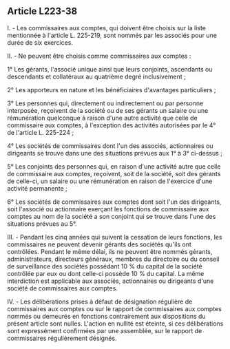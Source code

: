 Article L223-38
----
I. - Les commissaires aux comptes, qui doivent être choisis sur la liste
mentionnée à l'article L. 225-219, sont nommés par les associés pour une durée
de six exercices.

II. - Ne peuvent être choisis comme commissaires aux comptes :

1° Les gérants, l'associé unique ainsi que leurs conjoints, ascendants ou
descendants et collatéraux au quatrième degré inclusivement ;

2° Les apporteurs en nature et les bénéficiaires d'avantages particuliers ;

3° Les personnes qui, directement ou indirectement ou par personne interposée,
reçoivent de la société ou de ses gérants un salaire ou une rémunération
quelconque à raison d'une autre activité que celle de commissaire aux comptes, à
l'exception des activités autorisées par le 4° de l'article L. 225-224 ;

4° Les sociétés de commissaires dont l'un des associés, actionnaires ou
dirigeants se trouve dans une des situations prévues aux 1° à 3° ci-dessus ;

5° Les conjoints des personnes qui, en raison d'une activité autre que celle de
commissaire aux comptes, reçoivent, soit de la société, soit des gérants de
celle-ci, un salaire ou une rémunération en raison de l'exercice d'une activité
permanente ;

6° Les sociétés de commissaires aux comptes dont soit l'un des dirigeants, soit
l'associé ou actionnaire exerçant les fonctions de commissaire aux comptes au
nom de la société a son conjoint qui se trouve dans l'une des situations prévues
au 5°.

III. - Pendant les cinq années qui suivent la cessation de leurs fonctions, les
commissaires ne peuvent devenir gérants des sociétés qu'ils ont contrôlées.
Pendant le même délai, ils ne peuvent être nommés gérants, administrateurs,
directeurs généraux, membres du directoire ou du conseil de surveillance des
sociétés possédant 10 % du capital de la société contrôlée par eux ou dont
celle-ci possède 10 % du capital. La même interdiction est applicable aux
associés, actionnaires ou dirigeants d'une société de commissaires aux comptes.

IV. - Les délibérations prises à défaut de désignation régulière de commissaires
aux comptes ou sur le rapport de commissaires aux comptes nommés ou demeurés en
fonctions contrairement aux dispositions du présent article sont nulles.
L'action en nullité est éteinte, si ces délibérations sont expressément
confirmées par une assemblée, sur le rapport de commissaires régulièrement
désignés.
